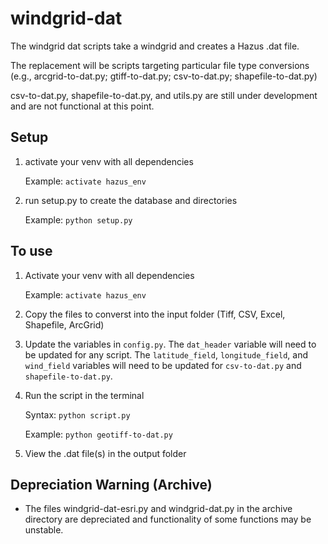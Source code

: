 # windgrid-dat

The windgrid dat scripts take a windgrid and creates a Hazus .dat file. 

The replacement will be scripts targeting particular file type conversions (e.g., arcgrid-to-dat.py; gtiff-to-dat.py; csv-to-dat.py; shapefile-to-dat.py)

csv-to-dat.py, shapefile-to-dat.py, and utils.py are still under development and are not functional at this point.

<h2>Setup</h2>

1. activate your venv with all dependencies

    Example: `activate hazus_env`

2. run setup.py to create the database and directories

    Example: `python setup.py`

<h2>To use</h2>

1. Activate your venv with all dependencies

    Example: `activate hazus_env`

2. Copy the files to converst into the input folder (Tiff, CSV, Excel, Shapefile, ArcGrid)

3. Update the variables in `config.py`. The `dat_header` variable will need to be updated for any script. The `latitude_field`, `longitude_field`, and `wind_field` variables will need to be updated for `csv-to-dat.py` and `shapefile-to-dat.py`.

4. Run the script in the terminal

    Syntax: `python script.py`

    Example: `python geotiff-to-dat.py`

5. View the .dat file(s) in the output folder

<h2>Depreciation Warning (Archive)</h2>

* The files windgrid-dat-esri.py and windgrid-dat.py in the archive directory are depreciated and functionality of some functions may be unstable. 
